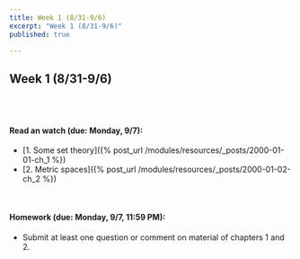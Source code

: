 ```yaml
---
title: Week 1 (8/31-9/6)
excerpt: "Week 1 (8/31-9/6)"
published: true

---
```


## Week 1 (8/31-9/6)

<br/>
<br/>


#### Read an watch (due: Monday, 9/7):

* [1. Some set theory]({% post_url /modules/resources/_posts/2000-01-01-ch_1 %})
* [2. Metric spaces]({% post_url /modules/resources/_posts/2000-01-02-ch_2 %})

<br/>

#### Homework (due: Monday, 9/7, 11:59 PM):

* Submit at least one question or comment on material of chapters 1 and 2.
